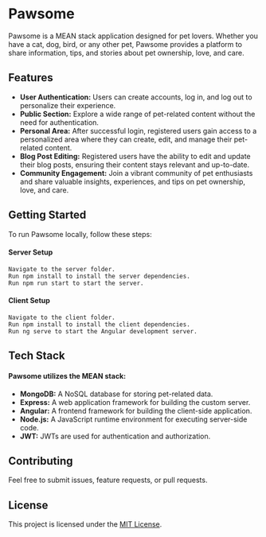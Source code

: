 # Pawsome
Pawsome is a MEAN stack application designed for pet lovers. Whether you have a cat, dog, bird, or any other pet, Pawsome provides a platform to share information, tips, and stories about pet ownership, love, and care.

## Features

- **User Authentication:** Users can create accounts, log in, and log out to personalize their experience.
- **Public Section:** Explore a wide range of pet-related content without the need for authentication.
- **Personal Area:** After successful login, registered users gain access to a personalized area where they can create, edit, and manage their pet-related content.
- **Blog Post Editing:** Registered users have the ability to edit and update their blog posts, ensuring their content stays relevant and up-to-date.
- **Community Engagement:** Join a vibrant community of pet enthusiasts and share valuable insights, experiences, and tips on pet ownership, love, and care.

## Getting Started
To run Pawsome locally, follow these steps:
#### Server Setup
```
Navigate to the server folder.
Run npm install to install the server dependencies.
Run npm run start to start the server.
```
#### Client Setup
```
Navigate to the client folder.
Run npm install to install the client dependencies.
Run ng serve to start the Angular development server.
```

## Tech Stack
#### Pawsome utilizes the MEAN stack:

- **MongoDB:** A NoSQL database for storing pet-related data.
- **Express:** A web application framework for building the custom server.
- **Angular:** A frontend framework for building the client-side application.
- **Node.js:** A JavaScript runtime environment for executing server-side code.
- **JWT:** JWTs are used for authentication and authorization.

## Contributing
Feel free to submit issues, feature requests, or pull requests.

## License
This project is licensed under the [MIT License](LICENSE).
